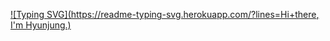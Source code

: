 [![Typing SVG](https://readme-typing-svg.herokuapp.com/?lines=Hi+there, I'm Hyunjung.)](https://git.io/typing-svg)
